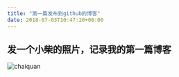 ```yaml
---
title: "第一篇发布到github的博客"
date: 2018-07-03T10:47:20+08:00
---
```


## 发一个小柴的照片，记录我的第一篇博客
![chaiquan](/2018/chiquan.jpg)
